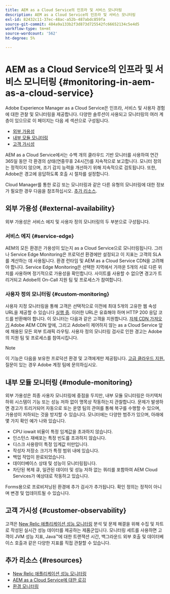 ```yaml
---
title: AEM as a Cloud Service의 인프라 및 서비스 모니터링
description: AEM as a Cloud Service의 인프라 및 서비스 모니터링
exl-id: 82432c11-37ec-48ac-a52b-487abdc859fa
source-git-commit: 484a9a133b2f3d873d725542fc66652134c5e4d5
workflow-type: tm+mt
source-wordcount: '562'
ht-degree: 5%

---
```


# AEM as a Cloud Service의 인프라 및 서비스 모니터링 {#monitoring-in-aem-as-a-cloud-service}

Adobe Experience Manager as a Cloud Service은 인프라, 서비스 및 사용자 경험에 대한 관찰 및 모니터링을 제공합니다. 다양한 솔루션이 사용되고 모니터링의 여러 계층이 있으므로 이 페이지는 다음 세 섹션으로 구성됩니다.

* [외부 가용성](#external-availability)
* [내부 모듈 모니터링](#module-monitoring)
* [고객 가시성](#customer-observability)

AEM as a Cloud Service에서는 수백 개의 클라우드 기반 모니터를 사용하여 연간 365일 동안 각 환경의 상태(연중무휴 24시간)를 지속적으로 보고합니다. 모니터 정의는 정적이지 않으며, 조기 감지 능력을 개선하기 위해 지속적으로 검토됩니다. 또한, Adobe은 경고에 응답하도록 호출 시 절차를 설정합니다.

Cloud Manager를 통한 로깅 또는 모니터링과 같은 다른 유형의 모니터링에 대한 정보가 필요한 경우 다음을 참조하십시오. [추가 리소스](#resources).

## 외부 가용성 {#external-availability}

외부 가용성은 서비스 에지 및 사용자 정의 모니터링의 두 부분으로 구성됩니다.

### 서비스 에지 {#service-edge}

AEM의 모든 환경은 가용성이 있는지 as a Cloud Service으로 모니터링됩니다. 그러나 Service Edge Monitoring은 프로덕션 환경에만 설정되고 이 지표는 고객의 SLA를 계산하는 데 사용됩니다. 환경 런타임 및 AEM as a Cloud Service CDN을 고려해야 합니다. Service Edge Monitoring은 선택한 지역에서 가까운 5개의 서로 다른 위치를 사용하며 정기적으로 가용성을 확인합니다. 사이트를 사용할 수 없으면 경고가 트리거되고 Adobe의 On-Call 지원 팀 및 프로세스가 참여합니다.

### 사용자 정의 모니터링 {#custom-monitoring}

사용자 지정 모니터링을 통해 고객은 선택적으로 이전에 최대 5개의 고유한 웹 속성 URL을 제공할 수 있습니다 [실행 중](/help/journey-migration/go-live.md). 이러한 URL은 유효해야 하며 HTTP 200 응답 코드를 반환해야 합니다. 이 모니터는 다음과 같은 고객을 지원합니다. [자체 CDN 가져오기](/help/implementing/dispatcher/cdn.md#point-to-point-CDN) Adobe AEM CDN 앞에, 그리고 Adobe이 제어하지 않는 as a Cloud Service 앞에 채용된 모든 외부 트래픽 라우팅. 사용자 정의 모니터링 검사로 인한 경고는 Adobe의 지원 팀 및 프로세스를 참여시킵니다.

>[!NOTE]
>
> 이 기능은 다음을 보유한 프로덕션 환경 및 고객에게만 제공됩니다. [고급 클라우드 지원.](https://experienceleague.adobe.com/docs/support-resources/data-sheets/overview.html#support-add-ons) 질문이 있는 경우 Adobe 계정 팀에 문의하십시오.

## 내부 모듈 모니터링 {#module-monitoring}

외부 가용성은 최종 사용자 모니터링에 중점을 두지만, 내부 모듈 모니터링은 아키텍처 하위 시스템이 기능 또는 성능 저하 없이 명목상 작동하는지 관찰합니다. 문제가 발생하면 경고가 트리거되어 자동으로 또는 운영 팀의 관여를 통해 복구를 수행할 수 있으며, 가용성이 저하되는 것을 방지할 수 있습니다. 모니터에는 다양한 범주가 있으며, 아래에 몇 가지 확인 예가 나와 있습니다.

* CPU iowait 비율이 특정 임계값을 초과하지 않습니다.
* 인스턴스 재배포는 특정 빈도를 초과하지 않습니다.
* 디스크 사용량이 특정 임계값 미만입니다.
* 작성자 저장소 크기가 특정 범위 내에 있습니다.
* 백업 작업이 완료되었습니다.
* 데이터베이스 상태 및 성능이 모니터링됩니다.
* 차단된 복제 큐, 일관된 데이터 및 성능 저하 없는 쿼리를 포함하여 AEM Cloud Services가 예상대로 작동하고 있습니다.

Forms용으로 프로비저닝된 환경에 추가 검사가 추가됩니다. 확인 정의는 정적이 아니며 변경 및 업데이트될 수 있습니다.

## 고객 가시성 {#customer-observability}

고객은 [New Relic 애플리케이션 성능 모니터링](https://experienceleague.adobe.com/docs/experience-manager-cloud-service/content/implementing/using-cloud-manager/user-access-new-relic.html) 분석 및 문제 해결을 위해 수집 및 차트로 작성된 실시간 성능 데이터를 제공하는 제품군입니다. 모니터링 세트를 사용하면 고객이 JVM 성능 지표, Java™에 대한 트랜잭션 시간, 백그라운드 외부 호출 및 데이터베이스 호출과 같은 다양한 지표를 직접 관찰할 수 있습니다.

## 추가 리소스 {#resources}

* [New Relic 애플리케이션 성능 모니터링](https://experienceleague.adobe.com/docs/experience-manager-cloud-service/content/implementing/using-cloud-manager/user-access-new-relic.html)
* [AEM as a Cloud Service에 대한 로깅](https://experienceleague.adobe.com/docs/experience-manager-cloud-service/content/implementing/developing/logging.html)
* [환경 모니터링](https://experienceleague.adobe.com/docs/experience-manager-cloud-manager/content/using/monitoring-environments.html)
